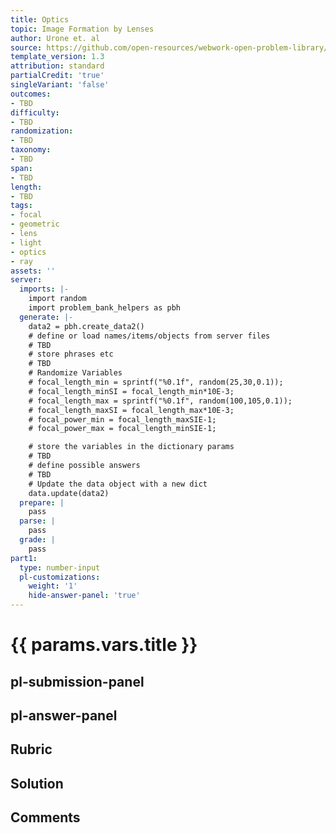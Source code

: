 ```yaml
---
title: Optics
topic: Image Formation by Lenses
author: Urone et. al
source: https://github.com/open-resources/webwork-open-problem-library/tree/master/Contrib/BrockPhysics/College_Physics_Urone/25.Geometric_Optics/Image_Formation_by_Lenses/NU_U17-25-06-002.pg
template_version: 1.3
attribution: standard
partialCredit: 'true'
singleVariant: 'false'
outcomes:
- TBD
difficulty:
- TBD
randomization:
- TBD
taxonomy:
- TBD
span:
- TBD
length:
- TBD
tags:
- focal
- geometric
- lens
- light
- optics
- ray
assets: ''
server:
  imports: |-
    import random
    import problem_bank_helpers as pbh
  generate: |-
    data2 = pbh.create_data2()
    # define or load names/items/objects from server files
    # TBD
    # store phrases etc
    # TBD
    # Randomize Variables
    # focal_length_min = sprintf("%0.1f", random(25,30,0.1));
    # focal_length_minSI = focal_length_min*10E-3;
    # focal_length_max = sprintf("%0.1f", random(100,105,0.1));
    # focal_length_maxSI = focal_length_max*10E-3;
    # focal_power_min = focal_length_maxSIE-1;
    # focal_power_max = focal_length_minSIE-1;

    # store the variables in the dictionary params
    # TBD
    # define possible answers
    # TBD
    # Update the data object with a new dict
    data.update(data2)
  prepare: |
    pass
  parse: |
    pass
  grade: |
    pass
part1:
  type: number-input
  pl-customizations:
    weight: '1'
    hide-answer-panel: 'true'
---
```


# {{ params.vars.title }} 



## pl-submission-panel 


## pl-answer-panel 


## Rubric 


## Solution 


## Comments 


